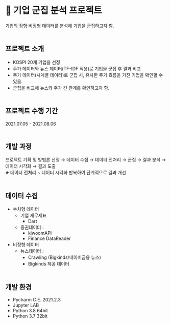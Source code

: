 <!-- 프로젝트명, 프로젝트 소개, 설치 방법, 사용 예제, 개발 환경 설정 방법, 기여 방법, 변경 로그, 라이센스 및 작성자 정보를 포함해야 한다. -->


# 📃 기업 군집 분석 프로젝트 

기업의 정형·비정형 데이터를 분석해 기업을 군집하고자 함.
<br/><br/>

## 프로젝트 소개
- KOSPI 20개 기업을 선정
- 주가 데이터와 뉴스 데이터(TF-IDF 적용)로 기업을 군집 후 결과 비교
- 주가 데이터(시계열 데이터)로 군집 시, 유사한 주가 흐름을 가진 기업을 확인할 수 있음.
- 군집을 비교해 뉴스와 주가 간 관계를 확인하고자 함.
<br/><br/>

## 프로젝트 수행 기간
2021.07.05 - 2021.08.06
<br/><br/>

## 개발 과정
프로젝트 기획 및 방법론 선정 → 데이터 수집 → 데이터 전처리 → 군집 → 결과 분석 → 데이터 시각화 → 결과 도출<br/>
<b>※</b> 데이터 전처리 ~ 데이터 시각화 반복하여 단계적으로 결과 개선
<br/><br/>

## 데이터 수집
- 수치형 데이터
    - 기업 재무제표
        - Dart
    - 증권데이터 :
        - kiwoomAPI
        - Finance DataReader
- 비정형 데이터
    - 뉴스데이터 : 
      - Crawling (Bigkinds/네이버금융 뉴스)
      - Bigkinds 제공 데이터
<br/><br/>

<!-- # 분석 과정 -->


## 개발 환경
- Pycharm C.E. 2021.2.3
- Jupyter LAB
- Python 3.8 64bit
- Python 3.7 32bit

<!-- ## 참고 자료 -->
